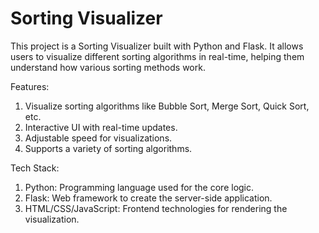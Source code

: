 # Sorting Visualizer


This project is a Sorting Visualizer built with Python and Flask. It allows users to visualize different sorting algorithms in real-time, helping them understand how various sorting methods work.

Features: 

1) Visualize sorting algorithms like Bubble Sort, Merge Sort, Quick Sort, etc.
2) Interactive UI with real-time updates.
3) Adjustable speed for visualizations.
4) Supports a variety of sorting algorithms.

Tech Stack: 
1. Python: Programming language used for the core logic.
2. Flask: Web framework to create the server-side application.
3. HTML/CSS/JavaScript: Frontend technologies for rendering the visualization.
